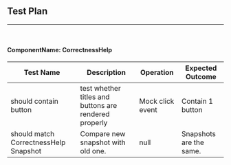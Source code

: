 ## Test Plan 
--------
<br>

#### ComponentName: CorrectnessHelp

|Test Name|Description|Operation|Expected Outcome|
|----|------|--------|----------------|
| should contain button |test whether titles and buttons are rendered properly| Mock click event | Contain 1 button |
| should match CorrectnessHelp Snapshot | Compare new snapshot with old one. | null | Snapshots are the same. |








